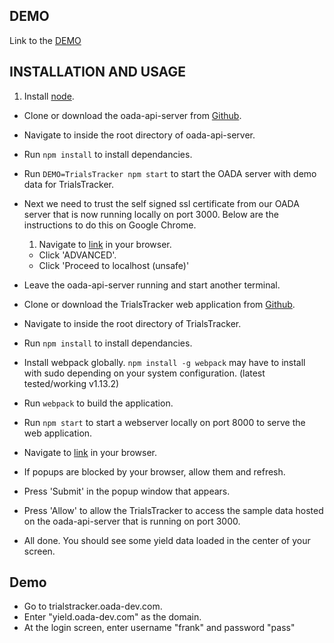 DEMO
----
Link to the [DEMO](https://trialstracker.oada-dev.com)


INSTALLATION AND USAGE
---

1. Install [node](https://nodejs.org/en/download/).
- Clone or download the oada-api-server from [Github](https://github.com/OADA/oada-api-server).
- Navigate to inside the root directory of oada-api-server.
- Run `npm install` to install dependancies. 
- Run `DEMO=TrialsTracker npm start` to start the OADA server with demo data for TrialsTracker.
- Next we need to trust the self signed ssl certificate from our OADA server that is now running locally on port 3000. Below are the instructions to do this on Google Chrome.

	1. Navigate to [link](https://localhost:3000/.well-known/oada-configuration) in your browser.
	- Click 'ADVANCED'.
	- Click 'Proceed to localhost (unsafe)'
- Leave the oada-api-server running and start another terminal.
- Clone or download the TrialsTracker web application from [Github](https://github.com/OpenATK/TrialsTracker).
- Navigate to inside the root directory of TrialsTracker.
- Run `npm install` to install dependancies.
- Install webpack globally. `npm install -g webpack` may have to install with sudo depending on your system configuration. (latest tested/working v1.13.2)
- Run `webpack` to build the application.
- Run `npm start` to start a webserver locally on port 8000 to serve the web application.
- Navigate to [link](http://localhost:8000) in your browser.
- If popups are blocked by your browser, allow them and refresh.
- Press 'Submit' in the popup window that appears.
- Press 'Allow' to allow the TrialsTracker to access the sample data hosted on the oada-api-server that is running on port 3000.
- All done. You should see some yield data loaded in the center of your screen.

## Demo
- Go to trialstracker.oada-dev.com.
- Enter "yield.oada-dev.com" as the domain.
- At the login screen, enter username "frank" and password "pass"
